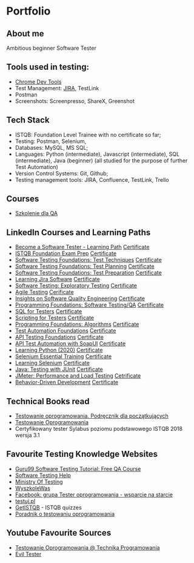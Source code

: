 # Portfolio

## About me

Ambitious beginner Software Tester
## Tools used in testing:

* [Chrome Dev Tools](https://drive.google.com/file/d/1JyIpPtUnjBk30in6eIuaMBTEXuuXQE81/view?usp=sharing)
* Test Management: [JIRA](https://drive.google.com/file/d/1gW7B3s2FYi8HjvEihQlIQs5qGTCCxvSY/view), TestLink
* Postman
* Screenshots: Screenpresso, ShareX, Greenshot
## Tech Stack

* ISTQB: Foundation Level Trainee with no certificate so far;
* Testing: Postman, Selenium,
* Databases: MySQL, MS SQL;
* Languages: Python (intermediate), Javascript (intermediate), SQL (intermediate), Java (beginner) (all studied for the purpose of further Test Automation)
* Version Control Systems: Git, Github;
* Testing management tools: JIRA, Confluence, TestLink, Trello

## Courses 
* [Szkolenie dla QA](https://szkoleniedlaqa.pl/szkolenie)


## LinkedIn Courses and Learning Paths

* [Become a Software Tester - Learning Path](https://www.linkedin.com/learning/paths/become-a-software-tester) [Certificate](https://drive.google.com/file/d/14GgtqXXQKPVfTwp8QdW494PduP29MOjM/view?usp=sharing)
* [ISTQB Foundation Exam Prep](https://www.linkedin.com/learning/istqb-foundation-exam-prep) [Certificate](https://drive.google.com/file/d/10_MIRMQ_iZFY3eI7voD6vaO99uES_lY9/view?usp=sharing)
* [Software Testing Foundations: Test Techniques](https://www.linkedin.com/learning/software-testing-foundations-test-techniques) [Certificate](https://drive.google.com/file/d/1YXRrx5IF5WIDDbJPiGbs4Doo_UuZF8IY/view?usp=sharing)
* [Software Testing Foundations: Test Planning](https://www.linkedin.com/learning/software-testing-foundations-test-planning) [Certificate](https://drive.google.com/file/d/1CosYmggl6275o5K4_DTugZSfVTGRtfeu/view?usp=sharing)
* [Software Testing Foundations: Test Preparation](https://www.linkedin.com/learning/software-testing-foundations-test-preparation) [Certificate](https://drive.google.com/file/d/1rJ0mp_oEy2x1srXmJ_gwhoe2cMD2H5t5/view?usp=sharing)
* [Learning Jira Software](https://www.linkedin.com/learning/learning-jira-software-2019) [Certificate](https://drive.google.com/file/d/1yh0zoJubd0tNCshBL8Rk_7Lg1L_PxY2D/view?usp=sharing)
* [Software Testing: Exploratory Testing](https://www.linkedin.com/learning/software-testing-exploratory-testing) [Certificate](https://drive.google.com/file/d/1jVIaVpE_oE1GcV0eBUYVD_BGFw7Ucsgj/view?usp=sharing)
* [Agile Testing](https://www.linkedin.com/learning/agile-testing-2) [Cerificate](https://drive.google.com/file/d/1db8LLW5emohZuhevpO4qZkLWkgruXKXQ/view?usp=sharing)
* [Insights on Software Quality Engineering](https://www.linkedin.com/learning/insights-on-software-quality-engineering) [Certificate](https://drive.google.com/file/d/1a2WDodwv3zdRQ5Isjr-KEXP0O-PRHIm5/view?usp=sharing)
* [Programming Foundations: Software Testing/QA](https://www.linkedin.com/learning/programming-foundations-software-testing-qa) [Certificate](https://drive.google.com/file/d/1WLOx8WYxeTTxL44FmgOSk36XdRXOZGam/view?usp=sharing)
* [SQL for Testers](https://www.linkedin.com/learning/sql-for-testers) [Certificate](https://drive.google.com/file/d/1Xfas2GKOu_TXYOGlqGJeQ_2_dCNMf3My/view?usp=sharing)
* [Scripting for Testers](https://www.linkedin.com/learning/scripting-for-testers) [Certificate](https://drive.google.com/file/d/1sZ2Ei35_aHtLi1eBDQEt9LFtqHNit_tR/view?usp=sharing)
* [Programming Foundations: Algorithms](https://www.linkedin.com/learning/programming-foundations-algorithms) [Certificate](https://drive.google.com/file/d/1Hh2rmKKQ6gEPZTr14Rb0SGo4R9pXlnxd/view?usp=sharing)
* [Test Automation Foundations](https://www.linkedin.com/learning/test-automation-foundations) [Certificate](https://drive.google.com/file/d/1Z-J3MkrF1E3ETPV0VJHeFg1TBBFadSl4/view?usp=sharing)
* [API Testing Foundations](https://www.linkedin.com/learning/api-testing-foundations) [Certificate](https://drive.google.com/file/d/1ylmY4OKq9a-NeF96L_sCVOPUkCTrCNUL/view?usp=sharing)
* [API Test Automation with SoapUI](https://www.linkedin.com/learning/api-test-automation-with-soapui) [Certificate](https://drive.google.com/file/d/1ab9ndDrdOzk8dQYFhgPfL5ebG2DfgwaR/view?usp=sharing)
* [Learning Python (2020)](https://www.linkedin.com/learning/learning-python-2020) [Certificate](https://drive.google.com/file/d/1kvMUMhAuj2N1jus-KhxWdqeHeBfocFIX/view?usp=sharing)
* [Selenium Essential Training](https://www.linkedin.com/learning/selenium-essential-training) [Certificate](https://drive.google.com/file/d/1SdwCbJ-VsXndVHy-rSIB11aqJ7Vs7536/view?usp=sharing)
* [Learning Selenium](https://www.linkedin.com/learning/learning-selenium) [Certificate](https://drive.google.com/file/d/1RlwpZh3jFuu-gwAOhpO54DieLqDn5ZIB/view?usp=sharing)
* [Java: Testing with JUnit](https://www.linkedin.com/learning/java-testing-with-junit-14267963) [Certificate](https://drive.google.com/file/d/1LkqOYKSC8bjrG1KV6fLJS5QS1MGKsEne/view?usp=sharing)
* [JMeter: Performance and Load Testing](https://www.linkedin.com/learning/jmeter-performance-and-load-testing) [Cetrificate](https://drive.google.com/file/d/1MMFqI4SDB-OHR2lmA57BmXCgsQfQUUQj/view?usp=sharing)
* [Behavior-Driven Development](https://www.linkedin.com/learning/behavior-driven-development) [Certificate](https://drive.google.com/file/d/1MXbpRPl2KsSkp136ku1KWA27Vog1-5vx/view?usp=sharing)


## Technical Books read

* [Testowanie oprogramowania. Podręcznik dla początkujących ](https://helion.pl/ksiazki/testowanie-oprogramowania-podrecznik-dla-poczatkujacych-rafal-pawlak,szteop.htm?_ga=NC.1384359092-1587824560&abpar1=desktop&abpar2=236563.1746781.&abpcid=41&abpid=11&bb_coid=3069019&bb_id=3#format/d)
* [Testowanie Oprogramowania](https://pwicherski.gitbook.io)
* Certyfikowany tester Sylabus poziomu podstawowego ISTQB 2018 wersja 3.1


## Favourite Testing Knowledge Websites

* [Guru99 Software Testing Tutorial: Free QA Course](https://www.guru99.com/software-testing.html)
* [Software Testing Help](https://www.softwaretestinghelp.com/)
* [Ministry Of Testing](https://www.ministryoftesting.com/dojo/series/99-second-introductions-from-software-testing-clinic/lessons/99-second-introduction-to-testing)
* [WyszkoleWas](https://www.wyszkolewas.com.pl/category/testowanie_manualne/)
* [Facebook: grupa Tester oprogramowania - wsparcie na starcie](https://www.facebook.com/groups/testeroprogramowania)
* [testuj.pl](https://testuj.pl/blog/)
* [GetISTQB](http://getistqb.com/#quizzes) - ISTQB quizzes
* [Poradnik o testowaniu oprogramowania](https://docplayer.pl/9367924-Poradnik-o-testowaniu-oprogramowania.html)


## Youtube Favourite Sources

* [Testowanie Oprogramowania @ Technika Programowania](https://www.youtube.com/playlist?list=PL7NAC-bkGBcG2Nv7NiejNgm43SKR7Leq9)
* [Evil Tester](https://www.youtube.com/c/EvilTester/videos)
